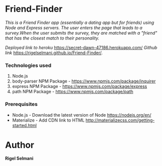 # Friend-Finder

*This is a Friend Finder app (essentially a dating app but for friends) using Node and Express servers.*
*The user enters the page that leads to a survey.When the user submits the survey, they are matched*
 *with a "friend" that has the closest match to their personality.*
 

  *Deployed link to heroku*
  https://secret-dawn-47186.herokuapp.com/
  *Github link*
  https://rigelselmani.github.io/Friend-Finder/.

### Technologies used
1. Node.js
2. body-parser NPM Package - https://www.npmjs.com/package/inquirer
3. express NPM Package - https://www.npmjs.com/package/express
4. path NPM Package - https://www.npmjs.com/package/path

### Prerequisites
- Node.js - Download the latest version of Node https://nodejs.org/en/
- Materialize - Add CDN link to HTML http://materializecss.com/getting-started.html

# Author

 **Rigel Selmani**
